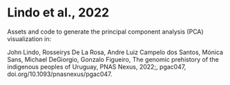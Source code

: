 # Lindo et al., 2022
Assets and code to generate the principal component analysis (PCA) visualization in: 

John Lindo, Rosseirys De La Rosa, Andre Luiz Campelo dos Santos, Mónica Sans, Michael DeGiorgio, Gonzalo Figueiro, The genomic prehistory of the indigenous peoples of Uruguay, PNAS Nexus, 2022;, pgac047, doi.org/10.1093/pnasnexus/pgac047.
